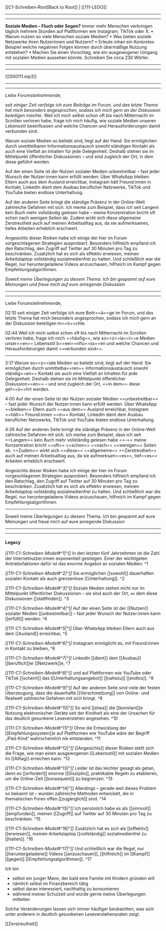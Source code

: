  [[C1-Schreiben-Root|Back to Root]] | [[111-LEGO]]

---
---

**Soziale Medien – Fluch oder Segen?**
Immer mehr Menschen verbringen täglich mehrere Stunden auf Plattformen wie Instagram, TikTok oder X.
• Warum nutzen so viele Menschen soziale Medien?
• Was bieten soziale Netzwerke ihren Nutzerinnen und Nutzern?
• Erleute inhan ein Konkretes Beispiel welche negativen Folgen können durch übermäßige Nutzung entstehen?
• Machen Sie einen Vorschlag, wie ein ausgewogener Umgang mit sozialen Medien aussehen könnte.
Schreiben Sie circa 230 Wörter.

---
---

![[000111.mp3]]

----
---

_Liebe Forumsteilnehmende,_

_seit einiger Zeit verfolge ich eure Beiträge im Forum, und das letzte Thema hat mich besonders angesprochen, sodass ich mich gern an der Diskussion beteiligen möchte._ Weil ich mich selbst schon oft bis nach Mitternacht im Scrollen verloren habe, frage ich mich häufig, wie soziale Medien unseren Lebensstil beeinflussen und welche Chancen und Herausforderungen damit verbunden sind.

Warum soziale Medien so beliebt sind, liegt auf der Hand: Sie ermöglichen durch unmittelbaren Informationsaustausch sowohl ständigen Kontakt als auch eine Vielfalt an Inhalten für jede Gelegenheit. Deshalb stehen sie im Mittelpunkt öffentlicher Diskussionen – und sind zugleich der Ort, in dem diese geführt werden.

Auf der einen Seite ist der Nutzen sozialer Medien unbestreitbar – fast jeder Wunsch der Nutzer:innen kann erfüllt werden: Über WhatsApp bleiben Eltern auch aus dem Ausland erreichbar, Instagram hält Freund:innen in Kontakt, LinkedIn dient dem Ausbau beruflicher Netzwerke, TikTok und YouTube bieten endlose Unterhaltung.

Auf der anderen Seite bringt die ständige Präsenz in der Online-Welt zahlreiche Gefahren mit sich. Ich merke zum Beispiel, dass ich seit Langem kein Buch mehr vollständig gelesen habe – meine Konzentration bricht oft schon nach wenigen Seiten ab. Zudem wirkt sich diese allgemeine Zerstreutheit auch auf meinen Arbeitsalltag aus, da sie aufmerksames, tiefes Arbeiten erheblich erschwert.

Angesichts dieser Risiken habe ich einige der hier im Forum vorgeschlagenen Strategien ausprobiert. Besonders hilfreich empfand ich den Ratschlag, den Zugriff auf Twitter auf 30 Minuten pro Tag zu beschränken. Zusätzlich hat es sich als effektiv erwiesen, meinen Arbeitslaptop vollständig sozialmedienfrei zu halten. Und schließlich war die Regel, nur heruntergeladene Videos anzuschauen, hilfreich im Kampf gegen Empfehlungsalgorithmen.

_Soweit meine Überlegungen zu diesem Thema. Ich bin gespannt auf eure Meinungen und freue mich auf eure anregende Diskussion_


---
---

Liebe Forumsteilnehmende,

02:10
seit einiger Zeit verfolge ich eure Beitr==ä==ge im Forum, und das letzte Thema hat mich besonders angesprochen, sodass ich mich gern an der Diskussion beteiligen m==ö==chte. 

02:44
Weil ich mich selbst schon oft bis nach Mitternacht im Scrollen verloren habe, frage ich mich ==häufig==, wie so==z==ia==l==e Medien unser==en== Lebensstil b==eei==nflu==ss==en und welche Chancen und Herausforderungen damit ==verbunden sind==.


---

3:17
Warum so==z==iale Medien so beliebt sind, liegt auf der Hand: Sie ermöglichen durch unmittelba==ren== Informationsaustausch sowohl ständig==en== Kontakt als auch eine Vielfalt an Inhalten für jede Gelegenheit. Deshalb stehen sie im Mittelpunkt öffentlicher Diskussion==en== – und sind zugleich der Ort, ==in dem== diese gef==ü==hrt werden.

4:00
Auf der einen Seite ist der Nutzen sozialer Medien ==unbestreitbar== – fast jeder Wunsch der Nutzer:innen kann erfüllt werden: Über WhatsApp ==bleiben== Eltern auch ==aus dem== Ausland erreichbar, Instagram ==hält== Freund:innen ==in== Kontakt, LinkedIn dient dem Ausbau beruflicher Netzwerke, TikTok und YouTube bieten endlose Unterhaltung.

4:26
Auf der anderen Seite bringt die ständige Präsenz in der Online-Welt zahlreiche Gefahren mit sich. Ich merke zum Beispiel, dass ich seit ==Langem== kein Buch mehr vollständig gelesen habe ==–== meine Konzentration bricht ==oft== ==schon== ==nach== ==wenigen== Seiten ab. ==Zudem== wirkt sich ==diese== ==allgemeine== ==Zerstreutheit== auch auf meinen Arbeitsalltag aus, da sie aufmerksam==es==, tief==es== Arbeiten erheblich erschwert.

Angesichts dieser Risiken habe ich einige der hier im Forum vorgeschlagenen Strategien ausprobiert. Besonders hilfreich empfand ich den Ratschlag, den Zugriff auf Twitter auf 30 Minuten pro Tag zu beschränken. Zusätzlich hat es sich als effektiv erwiesen, meinen Arbeitslaptop vollständig sozialmedienfrei zu halten. Und schließlich war die Regel, nur heruntergeladene Videos anzuschauen, hilfreich im Kampf gegen Empfehlungsalgorithmen.

---

Soweit meine Überlegungen zu diesem Thema. Ich bin gespannt auf eure Meinungen und freue mich auf eure anregende Diskussion


---
---

#### Legacy

_[[111-C1-Schreiben-Model#^1|^]]_ In den letzten fünf Jahrzehnten ist die Zahl der Internetnutzer:innen exponentiell gestiegen. Einer der wichtigsten Antriebsfaktoren dafür ist das enorme Angebot an sozialen Medien: ^1

_[[111-C1-Schreiben-Model#^2|^]]_ Sie ermöglichen [[sowohl]] dauerhaften sozialen Kontakt als auch grenzenlose [[Unterhaltung]]. ^2

_[[111-C1-Schreiben-Model#^3|^]]_ Soziale Medien stehen nicht nur im Mittelpunkt öffentlicher Diskussionen – sie sind auch der Ort, `an` dem diese Diskussionen [[stattfinden]]. ^3

_[[111-C1-Schreiben-Model#^4|^]]_ Auf der einen Seite ist der [[Nutzen]] sozialer Medien [[unbestreitbar]] – fast jeder Wunsch der Nutzer:innen kann [[erfüllt]] werden: ^4

_[[111-C1-Schreiben-Model#^5|^]]_ Über WhatsApp bleiben Eltern auch aus dem [[Ausland]] erreichbar, ^5

_[[111-C1-Schreiben-Model#^6|^]]_ Instagram ermöglicht es, mit Freund:innen in Kontakt zu bleiben, ^6

_[[111-C1-Schreiben-Model#^7|^]]_ LinkedIn [[dient]] dem [[Ausbau]] [[beruflich]]er [[Netzwerk]]e, ^7

_[[111-C1-Schreiben-Model#^8|^]]_ und auf Plattformen wie YouTube oder TikTok [[scheint]] das [[Unterhaltungsangebot]] [[nahezu]] [[endlos]]. ^8

_[[111-C1-Schreiben-Model#^9|^]]_ Auf der anderen Seite sind viele der festen Überzeugung, dass die dauerhafte [[Verschmelzung]] von Online- und Realwelt zahlreiche Gefahren mit sich bringt. ^9

_[[111-C1-Schreiben-Model#^10|^]]_ So wird [[etwa]] die [[konstant]]e Nutzung elektronischer Geräte seit der Kindheit als eine der Ursachen für das deutlich gesunkene Leseverstehen angesehen. ^10

_[[111-C1-Schreiben-Model#^11|^]]_ Ohne die Entwicklung der [[Empfehlungssystem]]e auf Plattformen wie YouTube wäre der Begriff „iPad-Kind“ wahrscheinlich nie entstanden. ^11

_[[111-C1-Schreiben-Model#^12|^]]_ [[Angesichts]] dieser Risiken stellt sich die Frage, wie man einen ausgewogenen [[Lebensstil]] mit sozialen Medien im [[Alltag]] erreichen kann. ^12

_[[111-C1-Schreiben-Model#^13|^]]_ Leider ist das leichter gesagt als getan, denn es [[erfordert]] enorme [[Disziplin]], praktikable Regeln zu etablieren, um die Online-Zeit [[konsequent]] zu begrenzen. ^13

_[[111-C1-Schreiben-Model#^14|^]]_ Allerdings – gerade weil dieses Problem so bekannt ist – wurden zahlreiche Methoden entwickelt, die in thematischen Foren offen [[zugänglich]] sind. ^14

_[[111-C1-Schreiben-Model#^15|^]]_ Ich persönlich habe es als [[sinnvoll]] [[empfunden]], meinen [[Zugriff]] auf Twitter auf 30 Minuten pro Tag zu beschränken. ^15

_[[111-C1-Schreiben-Model#^16|^]]_ Zusätzlich hat es sich als [[effektiv]] [[erwiesen]], meinen Arbeitslaptop [[vollständig]] sozialmedienfrei zu [[halten]]. ^16

_[[111-C1-Schreiben-Model#^17|^]]_ Und schließlich war die Regel, nur [[heruntergeladene]] Videos [[anzuschauen]], [[hilfreich]] im [[Kampf]] [[gegen]] [[Empfehlungsalgorithmen]]. ^17

Ich bin

- selbst ein junger Mann, der bald eine Familie mit Kindern gründen will
- nämlich selbst im Finanzbereich tätig
- selbst daran interessiert, nachhaltig zu konsumieren
- während meiner Schulzeit
  und würde gerne meine Überlegungen mitteilen

Solche Veränderungen lassen sich immer häufiger beobachten, was sich unter anderem in deutlich gesunkenen Leseverstehensraten zeigt.




[[Zerstreutheit]]